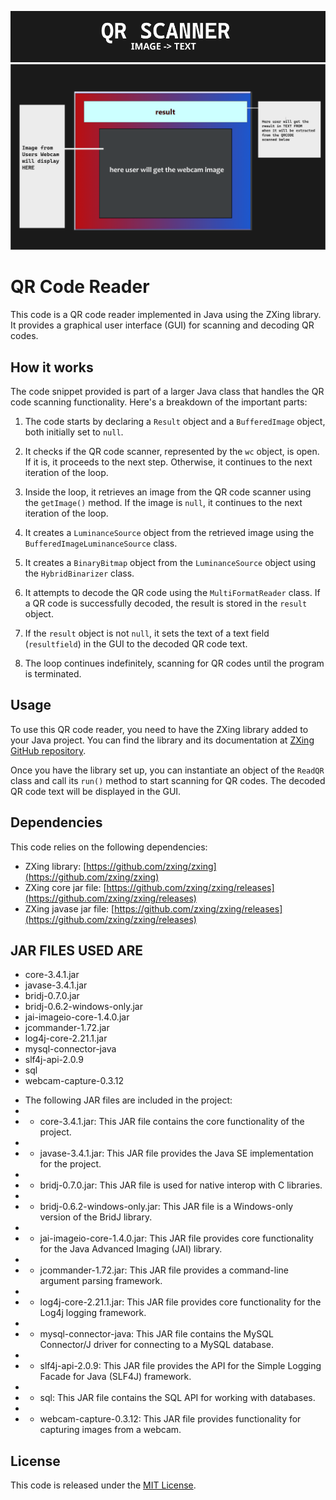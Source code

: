 ![alt text](Img/bitmap.png "Optional title")
![alt text](Img/image.png "Optional title")

# QR Code Reader

This code is a QR code reader implemented in Java using the ZXing library. It provides a graphical user interface (GUI) for scanning and decoding QR codes.

## How it works

The code snippet provided is part of a larger Java class that handles the QR code scanning functionality. Here's a breakdown of the important parts:

1. The code starts by declaring a `Result` object and a `BufferedImage` object, both initially set to `null`.

2. It checks if the QR code scanner, represented by the `wc` object, is open. If it is, it proceeds to the next step. Otherwise, it continues to the next iteration of the loop.

3. Inside the loop, it retrieves an image from the QR code scanner using the `getImage()` method. If the image is `null`, it continues to the next iteration of the loop.

4. It creates a `LuminanceSource` object from the retrieved image using the `BufferedImageLuminanceSource` class.

5. It creates a `BinaryBitmap` object from the `LuminanceSource` object using the `HybridBinarizer` class.

6. It attempts to decode the QR code using the `MultiFormatReader` class. If a QR code is successfully decoded, the result is stored in the `result` object.

7. If the `result` object is not `null`, it sets the text of a text field (`resultfield`) in the GUI to the decoded QR code text.

8. The loop continues indefinitely, scanning for QR codes until the program is terminated.

## Usage

To use this QR code reader, you need to have the ZXing library added to your Java project. You can find the library and its documentation at [ZXing GitHub repository](https://github.com/zxing/zxing).

Once you have the library set up, you can instantiate an object of the `ReadQR` class and call its `run()` method to start scanning for QR codes. The decoded QR code text will be displayed in the GUI.

## Dependencies

This code relies on the following dependencies:
- ZXing library: [https://github.com/zxing/zxing](https://github.com/zxing/zxing)
- ZXing core jar file: [https://github.com/zxing/zxing/releases](https://github.com/zxing/zxing/releases)
- ZXing javase jar file: [https://github.com/zxing/zxing/releases](https://github.com/zxing/zxing/releases)


## JAR FILES USED ARE






- core-3.4.1.jar
- javase-3.4.1.jar
- bridj-0.7.0.jar 
- bridj-0.6.2-windows-only.jar
- jai-imageio-core-1.4.0.jar
- jcommander-1.72.jar
- log4j-core-2.21.1.jar
- mysql-connector-java
- slf4j-api-2.0.9
- sql
- webcam-capture-0.3.12



 * The following JAR files are included in the project:
 * 
 * - core-3.4.1.jar: This JAR file contains the core functionality of the project.
 * 
 * - javase-3.4.1.jar: This JAR file provides the Java SE implementation for the project.
 * 
 * - bridj-0.7.0.jar: This JAR file is used for native interop with C libraries.
 * 
 * - bridj-0.6.2-windows-only.jar: This JAR file is a Windows-only version of the BridJ library.
 * 
 * - jai-imageio-core-1.4.0.jar: This JAR file provides core functionality for the Java Advanced Imaging (JAI) library.
 * 
 * - jcommander-1.72.jar: This JAR file provides a command-line argument parsing framework.
 * 
 * - log4j-core-2.21.1.jar: This JAR file provides core functionality for the Log4j logging framework.
 * 
 * - mysql-connector-java: This JAR file contains the MySQL Connector/J driver for connecting to a MySQL database.
 * 
 * - slf4j-api-2.0.9: This JAR file provides the API for the Simple Logging Facade for Java (SLF4J) framework.
 * 
 * - sql: This JAR file contains the SQL API for working with databases.
 * 
 * - webcam-capture-0.3.12: This JAR file provides functionality for capturing images from a webcam.
 



## License

This code is released under the [MIT License](https://opensource.org/licenses/MIT).





